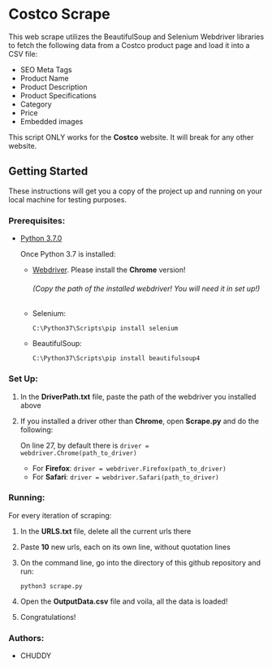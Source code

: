 # Costco Scrape

This web scrape utilizes the BeautifulSoup and Selenium Webdriver libraries to fetch the following data from a Costco product page and load it into a CSV file:
- SEO Meta Tags
- Product Name
- Product Description
- Product Specifications
- Category
- Price
- Embedded images

This script ONLY works for the **Costco** website. It will break for any other website. 

## Getting Started

These instructions will get you a copy of the project up and running on your local machine for testing purposes. 

### Prerequisites:
- [Python 3.7.0](https://www.python.org/downloads/windows/) 

  Once Python 3.7 is installed:

  - [Webdriver](http://selenium-python.readthedocs.io/installation.html). Please install the **Chrome** version!
    ###### (Copy the path of the installed webdriver! You will need it in set up!)

  - Selenium: 
  
    `C:\Python37\Scripts\pip install selenium`

  - BeautifulSoup: 
  
    `C:\Python37\Scripts\pip install beautifulsoup4`

### Set Up:
1. In the **DriverPath.txt** file, paste the path of the webdriver you installed above
2. If you installed a driver other than **Chrome**, open **Scrape.py** and do the following:
   
   On line 27, by default there is `driver = webdriver.Chrome(path_to_driver)`
   - For **Firefox**: `driver = webdriver.Firefox(path_to_driver)`
   - For **Safari**:  `driver = webdriver.Safari(path_to_driver)`

### Running:
For every iteration of scraping:
  1. In the **URLS.txt** file, delete all the current urls there
  2. Paste **10** new urls, each on its own line, without quotation lines
  3. On the command line, go into the directory of this github repository and run:
  
     `python3 scrape.py`
  
  4. Open the **OutputData.csv** file and voila, all the data is loaded!
  
  5. Congratulations!
  
### Authors:
- CHUDDY
